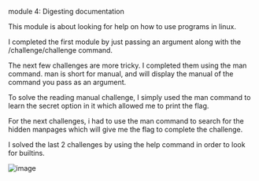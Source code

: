 module 4: Digesting documentation 

This module is about looking for help on how to use programs in linux. 

I completed the first module by just passing an argument along with the /challenge/challenge command.

The next few challenges are more tricky. I completed them using the man command. man is short for manual, and will display the manual of the command you pass as an argument.

To solve the reading manual challenge, I simply used the man command to learn the secret option in it which allowed me to print the flag.

For the next challenges, i had to use the man command to search for the hidden manpages which will give me the flag to complete the challenge.

I solved the last 2 challenges by using the help command in order to look for builtins.

![image](https://github.com/user-attachments/assets/26d98b3e-cd90-4336-9394-84758d5af942)
